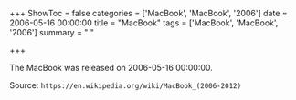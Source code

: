 +++
ShowToc = false
categories = ['MacBook', 'MacBook', '2006']
date = 2006-05-16 00:00:00
title = "MacBook"
tags = ['MacBook', 'MacBook', '2006']
summary = " "

+++

The MacBook was released on 2006-05-16 00:00:00.

Source: `https://en.wikipedia.org/wiki/MacBook_(2006-2012)`


